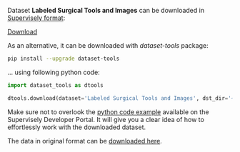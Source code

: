 Dataset **Labeled Surgical Tools and Images** can be downloaded in [Supervisely format](https://developer.supervisely.com/api-references/supervisely-annotation-json-format):

 [Download](https://assets.supervisely.com/remote/eyJsaW5rIjogInMzOi8vc3VwZXJ2aXNlbHktZGF0YXNldHMvMTkzNV9MYWJlbGVkIFN1cmdpY2FsIFRvb2xzIGFuZCBJbWFnZXMvbGFiZWxlZC1zdXJnaWNhbC10b29scy1hbmQtaW1hZ2VzLURhdGFzZXROaW5qYS50YXIiLCAic2lnIjogIlpMZTA1ZXYxQUhZblN5NS9QTXhlcmthMHhOTjZ5bzhFaTNjWDgreks2NFU9In0=?response-content-disposition=attachment%3B%20filename%3D%22labeled-surgical-tools-and-images-DatasetNinja.tar%22)

As an alternative, it can be downloaded with *dataset-tools* package:
``` bash
pip install --upgrade dataset-tools
```

... using following python code:
``` python
import dataset_tools as dtools

dtools.download(dataset='Labeled Surgical Tools and Images', dst_dir='~/dataset-ninja/')
```
Make sure not to overlook the [python code example](https://developer.supervisely.com/getting-started/python-sdk-tutorials/iterate-over-a-local-project) available on the Supervisely Developer Portal. It will give you a clear idea of how to effortlessly work with the downloaded dataset.

The data in original format can be [downloaded here](https://www.kaggle.com/datasets/dilavado/labeled-surgical-tools/download?datasetVersionNumber=1).